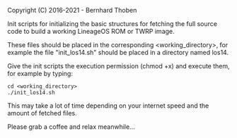 Copyright (C) 2016-2021 - Bernhard Thoben

Init scripts for initializing the basic structures for fetching the full source code to build a working LineageOS ROM or TWRP image.

These files should be placed in the corresponding <working_directory>, for example the file "init_los14.sh" should be placed in a directory named los14.

Give the init scripts the execution permission (chmod +x) and execute them, for example by typing:
```
cd <working_directory>
./init_los14.sh
```

This may take a lot of time depending on your internet speed and the amount of fetched files.

Please grab a coffee and relax meanwhile...

